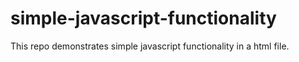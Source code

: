 # simple-javascript-functionality
This repo demonstrates simple javascript functionality in a html file. 

